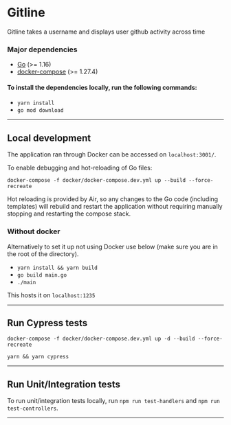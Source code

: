 # Gitline

Gitline takes a username and displays user github activity across time

### Major dependencies

- [Go](https://golang.org/) (>= 1.16)
- [docker-compose](https://docs.docker.com/compose/install/) (>= 1.27.4)

#### To install the dependencies locally, run the following commands:
- `yarn install`
- `go mod download`
-------------------------------------------------------------------

## Local development

The application ran through Docker can be accessed on `localhost:3001/`.

To enable debugging and hot-reloading of Go files:

`docker-compose -f docker/docker-compose.dev.yml up --build --force-recreate`

Hot reloading is provided by Air, so any changes to the Go code (including templates)
will rebuild and restart the application without requiring manually stopping and restarting the compose stack.

### Without docker

Alternatively to set it up not using Docker use below (make sure you are in the root of the directory). 

- `yarn install && yarn build `
- `go build main.go `
- `./main `

This hosts it on `localhost:1235`

  -------------------------------------------------------------------

## Run Cypress tests

`docker-compose -f docker/docker-compose.dev.yml up -d --build --force-recreate`

`yarn && yarn cypress `
    
-------------------------------------------------------------------

## Run Unit/Integration tests

To run unit/integration tests locally, run `npm run test-handlers` and `npm run test-controllers`.
 
-------------------------------------------------------------------
